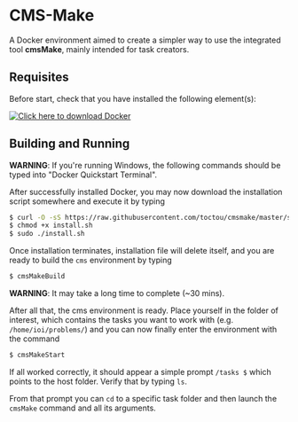 # CMS-Make

A Docker environment aimed to create a simpler way to use the integrated tool **cmsMake**, mainly intended for task creators.

## Requisites

Before start, check that you have installed the following element(s):

[![Click here to download Docker](https://www.docker.com/sites/all/themes/docker/assets/images/logo.png "Click here to download Docker")](https://docs.docker.com/engine/installation/)

## Building and Running

**WARNING**: If you're running Windows, the following commands should be typed into "Docker Quickstart Terminal".

After successfully installed Docker, you may now download the installation script somewhere and execute it by typing

```sh
$ curl -O -sS https://raw.githubusercontent.com/toctou/cmsmake/master/scripts/install.sh
$ chmod +x install.sh
$ sudo ./install.sh
```

Once installation terminates, installation file will delete itself, and you are ready to build the `cms` environment by typing

```sh
$ cmsMakeBuild
```

**WARNING**: It may take a long time to complete (~30 mins).

After all that, the cms environment is ready.
Place yourself in the folder of interest, which contains the tasks you want to work with (e.g. `/home/ioi/problems/`) and you can now finally enter the environment with the command

```sh
$ cmsMakeStart
```

If all worked correctly, it should appear a simple prompt `/tasks $` which points to the host folder. Verify that by typing `ls`.

From that prompt you can `cd` to a specific task folder and then launch the `cmsMake` command and all its arguments.

